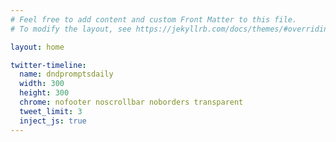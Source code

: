 ```yaml
---
# Feel free to add content and custom Front Matter to this file.
# To modify the layout, see https://jekyllrb.com/docs/themes/#overriding-theme-defaults

layout: home

twitter-timeline:
  name: dndpromptsdaily
  width: 300
  height: 300
  chrome: nofooter noscrollbar noborders transparent
  tweet_limit: 3
  inject_js: true
---
```


